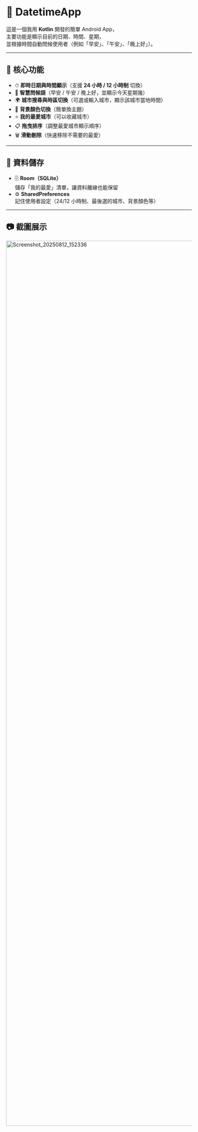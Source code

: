 # 📱 DatetimeApp

這是一個我用 **Kotlin** 開發的簡單 Android App，  
主要功能是顯示目前的日期、時間、星期，  
並根據時間自動問候使用者（例如「早安」、「午安」、「晚上好」）。

---

## 🎯 核心功能

- ⏱ **即時日期與時間顯示**（支援 **24 小時 / 12 小時制** 切換）  
- 🤖 **智慧問候語**（早安 / 午安 / 晚上好，並顯示今天星期幾）  
- 🌍 **城市搜尋與時區切換**（可選或輸入城市，顯示該城市當地時間）  
- 🎨 **背景顏色切換**（簡單換主題）  
- ⭐ **我的最愛城市**（可以收藏城市）  
- 📋 **拖曳排序**（調整最愛城市顯示順序）  
- 🗑 **滑動刪除**（快速移除不需要的最愛）  

---

## 💾 資料儲存

- 🗄 **Room（SQLite）**  
  儲存「我的最愛」清單，讓資料離線也能保留  
- ⚙ **SharedPreferences**  
  記住使用者設定（24/12 小時制、最後選的城市、背景顏色等）  

---

## 📷 截圖展示
<img width="1080" height="2400" alt="Screenshot_20250812_152336" src="https://github.com/user-attachments/assets/74ed41fd-89d1-4d79-979e-5da2f5362913" />

